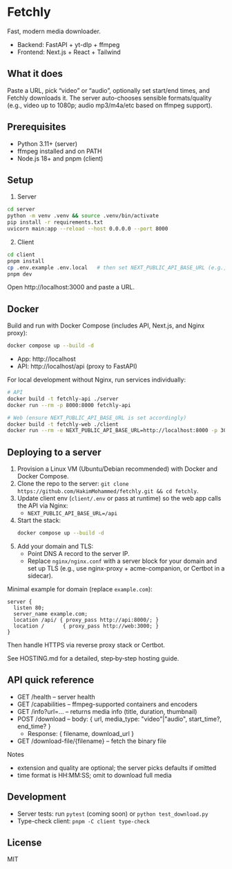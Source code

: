 # Fetchly

Fast, modern media downloader.

-   Backend: FastAPI + yt-dlp + ffmpeg
-   Frontend: Next.js + React + Tailwind

## What it does

Paste a URL, pick “video” or “audio”, optionally set start/end times, and Fetchly downloads it. The server auto-chooses sensible formats/quality (e.g., video up to 1080p; audio mp3/m4a/etc based on ffmpeg support).

## Prerequisites

-   Python 3.11+ (server)
-   ffmpeg installed and on PATH
-   Node.js 18+ and pnpm (client)

## Setup

1. Server

```bash
cd server
python -m venv .venv && source .venv/bin/activate
pip install -r requirements.txt
uvicorn main:app --reload --host 0.0.0.0 --port 8000
```

2. Client

```bash
cd client
pnpm install
cp .env.example .env.local   # then set NEXT_PUBLIC_API_BASE_URL (e.g., http://localhost:8000)
pnpm dev
```

Open http://localhost:3000 and paste a URL.

## Docker

Build and run with Docker Compose (includes API, Next.js, and Nginx proxy):

```bash
docker compose up --build -d
```

-   App: http://localhost
-   API: http://localhost/api (proxy to FastAPI)

For local development without Nginx, run services individually:

```bash
# API
docker build -t fetchly-api ./server
docker run --rm -p 8000:8000 fetchly-api

# Web (ensure NEXT_PUBLIC_API_BASE_URL is set accordingly)
docker build -t fetchly-web ./client
docker run --rm -e NEXT_PUBLIC_API_BASE_URL=http://localhost:8000 -p 3000:3000 fetchly-web
```

## Deploying to a server

1. Provision a Linux VM (Ubuntu/Debian recommended) with Docker and Docker Compose.
2. Clone the repo to the server: `git clone https://github.com/HakimMohammed/fetchly.git && cd fetchly`.
3. Update client env (`client/.env` or pass at runtime) so the web app calls the API via Nginx:
    - `NEXT_PUBLIC_API_BASE_URL=/api`
4. Start the stack:
    ```bash
    docker compose up --build -d
    ```
5. Add your domain and TLS:
    - Point DNS A record to the server IP.
    - Replace `nginx/nginx.conf` with a server block for your domain and set up TLS (e.g., use nginx-proxy + acme-companion, or Certbot in a sidecar).

Minimal example for domain (replace `example.com`):

```nginx
server {
  listen 80;
  server_name example.com;
  location /api/ { proxy_pass http://api:8000/; }
  location /      { proxy_pass http://web:3000; }
}
```

Then handle HTTPS via reverse proxy stack or Certbot.

See HOSTING.md for a detailed, step‑by‑step hosting guide.

## API quick reference

-   GET /health – server health
-   GET /capabilities – ffmpeg-supported containers and encoders
-   GET /info?url=... – returns media info (title, duration, thumbnail)
-   POST /download – body: { url, media_type: "video"|"audio", start_time?, end_time? }
    -   Response: { filename, download_url }
-   GET /download-file/{filename} – fetch the binary file

Notes

-   extension and quality are optional; the server picks defaults if omitted
-   time format is HH:MM:SS; omit to download full media

## Development

-   Server tests: run `pytest` (coming soon) or `python test_download.py`
-   Type-check client: `pnpm -C client type-check`

## License

MIT
